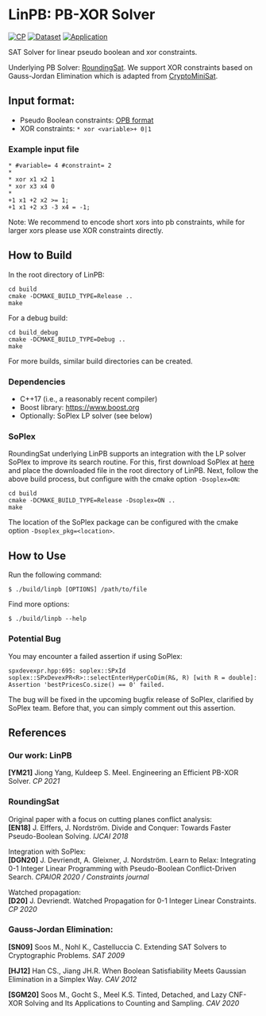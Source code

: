 # LinPB: PB-XOR Solver

[![CP](https://img.shields.io/badge/CP-2021-blue.svg)](https://drops.dagstuhl.de/opus/volltexte/2021/15349/)
[![Dataset](https://img.shields.io/badge/paper-Dataset-yellow.svg)](https://doi.org/10.5281/zenodo.5526834)
[![Application](https://img.shields.io/badge/application-ApproxMCPB-orange.svg)](https://github.com/meelgroup/approxmcpb)

SAT Solver for linear pseudo boolean and xor constraints.

Underlying PB Solver: [RoundingSat](https://gitlab.com/miao_research/roundingsat). We support XOR constraints based on Gauss-Jordan Elimination which is adapted from [CryptoMiniSat](https://github.com/msoos/cryptominisat#gauss-jordan-elimination).

## Input format:
   - Pseudo Boolean constraints: [OPB format](InputFormats.md)
   - XOR constraints: `* xor <variable>+ 0|1`
   
### Example input file

```
* #variable= 4 #constraint= 2
*
* xor x1 x2 1
* xor x3 x4 0
* 
+1 x1 +2 x2 >= 1;
+1 x1 +2 x3 -3 x4 = -1;
```

Note: We recommend to encode short xors into pb constraints, while for larger xors please use XOR constraints directly.

## How to Build

In the root directory of LinPB:

    cd build
    cmake -DCMAKE_BUILD_TYPE=Release ..
    make

For a debug build:

    cd build_debug
    cmake -DCMAKE_BUILD_TYPE=Debug ..
    make

For more builds, similar build directories can be created.

### Dependencies

- C++17 (i.e., a reasonably recent compiler)
- Boost library: https://www.boost.org
- Optionally: SoPlex LP solver (see below)

### SoPlex

RoundingSat underlying LinPB supports an integration with the LP solver SoPlex to improve its search routine.
For this, first download SoPlex at [here](https://soplex.zib.de/download.php?fname=soplex-5.0.1.tgz) and place the downloaded file in the root directory of LinPB.
Next, follow the above build process, but configure with the cmake option `-Dsoplex=ON`:

    cd build
    cmake -DCMAKE_BUILD_TYPE=Release -Dsoplex=ON ..
    make

The location of the SoPlex package can be configured with the cmake option `-Dsoplex_pkg=<location>`.

## How to Use

Run the following command:
```
$ ./build/linpb [OPTIONS] /path/to/file
```
Find more options: 
```
$ ./build/linpb --help
```

### Potential Bug

You may encounter a failed assertion if using SoPlex:

`spxdevexpr.hpp:695: soplex::SPxId soplex::SPxDevexPR<R>::selectEnterHyperCoDim(R&, R) [with R = double]: 
Assertion 'bestPricesCo.size() == 0' failed.`

The bug will be fixed in the upcoming bugfix release of SoPlex, clarified by SoPlex team. Before that, you can simply comment out this assertion.

## References

### Our work: LinPB

**[YM21]** Jiong Yang, Kuldeep S. Meel. Engineering an Efficient PB-XOR Solver. *CP 2021*

### RoundingSat

Original paper with a focus on cutting planes conflict analysis:  
**[EN18]** J. Elffers, J. Nordström. Divide and Conquer: Towards Faster Pseudo-Boolean Solving. *IJCAI 2018*

Integration with SoPlex:  
**[DGN20]** J. Devriendt, A. Gleixner, J. Nordström. Learn to Relax: Integrating 0-1 Integer Linear Programming with Pseudo-Boolean Conflict-Driven Search. *CPAIOR 2020 / Constraints journal*

Watched propagation:  
**[D20]** J. Devriendt. Watched Propagation for 0-1 Integer Linear Constraints. *CP 2020*

### Gauss-Jordan Elimination:

**[SN09]** Soos M., Nohl K., Castelluccia C. Extending SAT Solvers to Cryptographic Problems. *SAT 2009*

**[HJ12]** Han CS., Jiang JH.R. When Boolean Satisfiability Meets Gaussian Elimination in a Simplex Way. *CAV 2012*

**[SGM20]** Soos M., Gocht S., Meel K.S. Tinted, Detached, and Lazy CNF-XOR Solving and Its Applications to Counting and Sampling. *CAV 2020*


